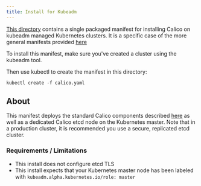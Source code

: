 ```yaml
---
title: Install for Kubeadm
---
```

[This directory](https://github.com/tigera/calico-docs/tree/master/getting-started/kubernetes/installation/hosted/kubeadm) contains a single packaged manifest for installing Calico on kubeadm managed Kubernetes clusters.  It is a specific case of the
more general manifests provided [here](https://github.com/tigera/calico-docs/tree/master/getting-started/kubernetes/installation/hosted)

To install this manifest, make sure you've created a cluster using the kubeadm tool.

Then use kubectl to create the manifest in this directory:

```
kubectl create -f calico.yaml
```

## About

This manifest deploys the standard Calico components described [here]({{site.url}}/getting-started/kubernetes/installation/hosted) as well as a dedicated Calico etcd
node on the Kubernetes master.  Note that in a production cluster, it is recommended you use a secure, replicated etcd cluster.

### Requirements / Limitations

* This install does not configure etcd TLS
* This install expects that your Kubernetes master node has been labeled with `kubeadm.alpha.kubernetes.io/role: master`
